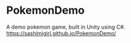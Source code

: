 # PokemonDemo
A demo pokemon game, built in Unity using C#.
https://sashimigirl.github.io/PokemonDemo/
